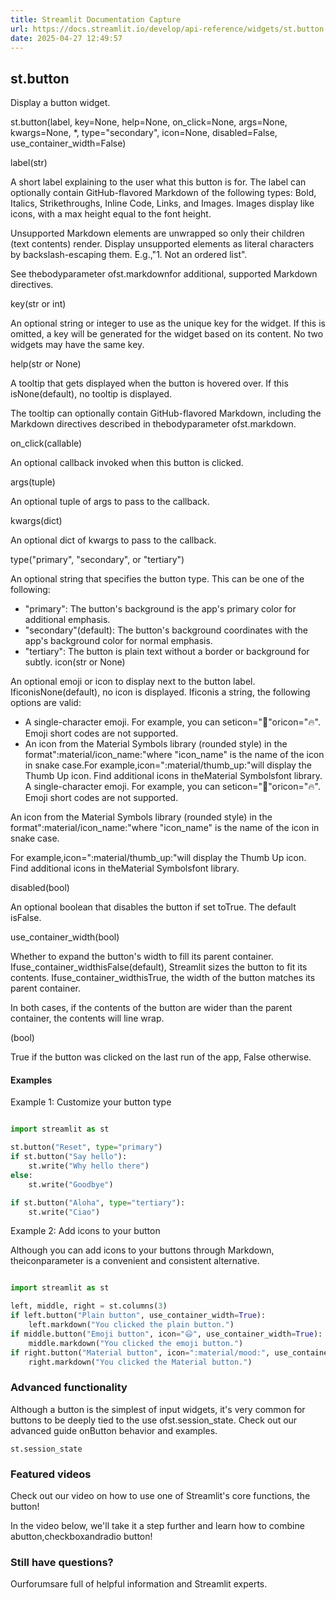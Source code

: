 ```yaml
---
title: Streamlit Documentation Capture
url: https://docs.streamlit.io/develop/api-reference/widgets/st.button
date: 2025-04-27 12:49:57
---
```


## st.button

Display a button widget.

st.button(label, key=None, help=None, on_click=None, args=None, kwargs=None, *, type="secondary", icon=None, disabled=False, use_container_width=False)

label(str)

A short label explaining to the user what this button is for.
The label can optionally contain GitHub-flavored Markdown of the
following types: Bold, Italics, Strikethroughs, Inline Code, Links,
and Images. Images display like icons, with a max height equal to
the font height.

Unsupported Markdown elements are unwrapped so only their children
(text contents) render. Display unsupported elements as literal
characters by backslash-escaping them. E.g.,"1\. Not an ordered list".

See thebodyparameter ofst.markdownfor additional,
supported Markdown directives.

key(str or int)

An optional string or integer to use as the unique key for the widget.
If this is omitted, a key will be generated for the widget
based on its content. No two widgets may have the same key.

help(str or None)

A tooltip that gets displayed when the button is hovered over. If
this isNone(default), no tooltip is displayed.

The tooltip can optionally contain GitHub-flavored Markdown,
including the Markdown directives described in thebodyparameter ofst.markdown.

on_click(callable)

An optional callback invoked when this button is clicked.

args(tuple)

An optional tuple of args to pass to the callback.

kwargs(dict)

An optional dict of kwargs to pass to the callback.

type("primary", "secondary", or "tertiary")

An optional string that specifies the button type. This can be one
of the following:

- "primary": The button's background is the app's primary color
for additional emphasis.
- "secondary"(default): The button's background coordinates
with the app's background color for normal emphasis.
- "tertiary": The button is plain text without a border or
background for subtly.
icon(str or None)

An optional emoji or icon to display next to the button label. IficonisNone(default), no icon is displayed. Ificonis a
string, the following options are valid:

- A single-character emoji. For example, you can seticon="🚨"oricon="🔥". Emoji short codes are not supported.
- An icon from the Material Symbols library (rounded style) in the
format":material/icon_name:"where "icon_name" is the name
of the icon in snake case.For example,icon=":material/thumb_up:"will display the
Thumb Up icon. Find additional icons in theMaterial Symbolsfont library.
A single-character emoji. For example, you can seticon="🚨"oricon="🔥". Emoji short codes are not supported.

An icon from the Material Symbols library (rounded style) in the
format":material/icon_name:"where "icon_name" is the name
of the icon in snake case.

For example,icon=":material/thumb_up:"will display the
Thumb Up icon. Find additional icons in theMaterial Symbolsfont library.

disabled(bool)

An optional boolean that disables the button if set toTrue.
The default isFalse.

use_container_width(bool)

Whether to expand the button's width to fill its parent container.
Ifuse_container_widthisFalse(default), Streamlit sizes
the button to fit its contents. Ifuse_container_widthisTrue, the width of the button matches its parent container.

In both cases, if the contents of the button are wider than the
parent container, the contents will line wrap.

(bool)

True if the button was clicked on the last run of the app,
False otherwise.

#### Examples

Example 1: Customize your button type

```python

import streamlit as st

st.button("Reset", type="primary")
if st.button("Say hello"):
    st.write("Why hello there")
else:
    st.write("Goodbye")

if st.button("Aloha", type="tertiary"):
    st.write("Ciao")

```

Example 2: Add icons to your button

Although you can add icons to your buttons through Markdown, theiconparameter is a convenient and consistent alternative.

```python

import streamlit as st

left, middle, right = st.columns(3)
if left.button("Plain button", use_container_width=True):
    left.markdown("You clicked the plain button.")
if middle.button("Emoji button", icon="😃", use_container_width=True):
    middle.markdown("You clicked the emoji button.")
if right.button("Material button", icon=":material/mood:", use_container_width=True):
    right.markdown("You clicked the Material button.")

```

### Advanced functionality

Although a button is the simplest of input widgets, it's very common for buttons to be deeply tied to the use ofst.session_state. Check out our advanced guide onButton behavior and examples.

`st.session_state`

### Featured videos

Check out our video on how to use one of Streamlit's core functions, the button!

In the video below, we'll take it a step further and learn how to combine abutton,checkboxandradio button!

### Still have questions?

Ourforumsare full of helpful information and Streamlit experts.
